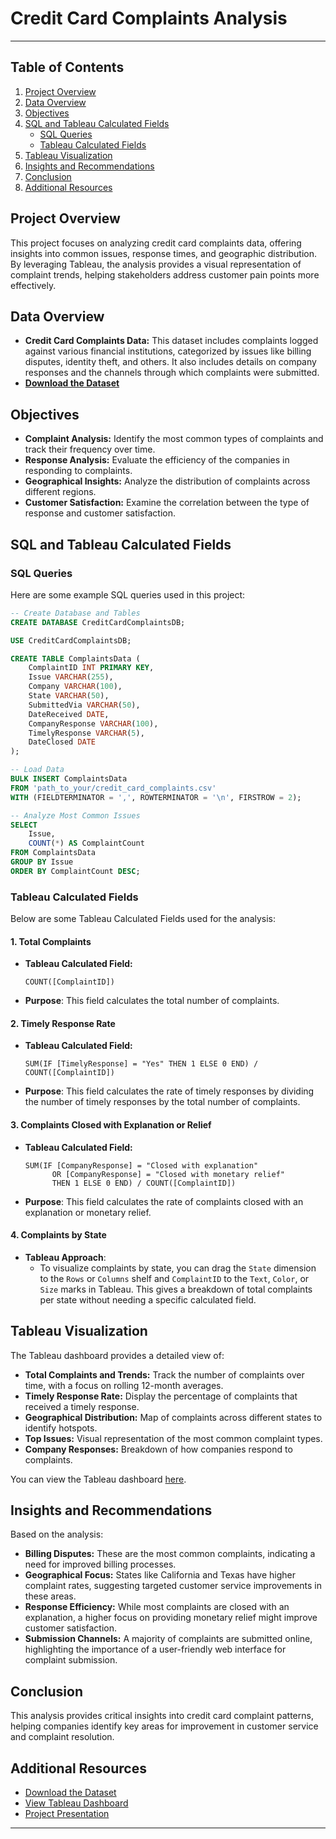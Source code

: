 # Credit Card Complaints Analysis
---
## Table of Contents
1. [Project Overview](#project-overview)
2. [Data Overview](#data-overview)
3. [Objectives](#objectives)
4. [SQL and Tableau Calculated Fields](#sql-and-tableau-calculated-fields)
    - [SQL Queries](#sql-queries)
    - [Tableau Calculated Fields](#tableau-calculated-fields)
5. [Tableau Visualization](#tableau-visualization)
6. [Insights and Recommendations](#insights-and-recommendations)
7. [Conclusion](#conclusion)
8. [Additional Resources](#additional-resources)

## Project Overview
This project focuses on analyzing credit card complaints data, offering insights into common issues, response times, and geographic distribution. By leveraging Tableau, the analysis provides a visual representation of complaint trends, helping stakeholders address customer pain points more effectively.

## Data Overview
- **Credit Card Complaints Data:** This dataset includes complaints logged against various financial institutions, categorized by issues like billing disputes, identity theft, and others. It also includes details on company responses and the channels through which complaints were submitted.
- [**Download the Dataset**](https://public.tableau.com/vizql/v_202422408070112/javascripts/hybrid-window/min/index.html?id=1i5ldomqk%24rfy6-fx-sh-k1-34wbg3&moduleId=view_data)

## Objectives
- **Complaint Analysis:** Identify the most common types of complaints and track their frequency over time.
- **Response Analysis:** Evaluate the efficiency of the companies in responding to complaints.
- **Geographical Insights:** Analyze the distribution of complaints across different regions.
- **Customer Satisfaction:** Examine the correlation between the type of response and customer satisfaction.

## SQL and Tableau Calculated Fields

### SQL Queries
Here are some example SQL queries used in this project:

```sql
-- Create Database and Tables
CREATE DATABASE CreditCardComplaintsDB;

USE CreditCardComplaintsDB;

CREATE TABLE ComplaintsData (
    ComplaintID INT PRIMARY KEY,
    Issue VARCHAR(255),
    Company VARCHAR(100),
    State VARCHAR(50),
    SubmittedVia VARCHAR(50),
    DateReceived DATE,
    CompanyResponse VARCHAR(100),
    TimelyResponse VARCHAR(5),
    DateClosed DATE
);

-- Load Data
BULK INSERT ComplaintsData
FROM 'path_to_your/credit_card_complaints.csv'
WITH (FIELDTERMINATOR = ',', ROWTERMINATOR = '\n', FIRSTROW = 2);

-- Analyze Most Common Issues
SELECT 
    Issue,
    COUNT(*) AS ComplaintCount
FROM ComplaintsData
GROUP BY Issue
ORDER BY ComplaintCount DESC;
```

### Tableau Calculated Fields
Below are some Tableau Calculated Fields used for the analysis:

#### 1. **Total Complaints**
   - **Tableau Calculated Field:**
     ```tableau
     COUNT([ComplaintID])
     ```
   - **Purpose**: This field calculates the total number of complaints.

#### 2. **Timely Response Rate**
   - **Tableau Calculated Field:**
     ```tableau
     SUM(IF [TimelyResponse] = "Yes" THEN 1 ELSE 0 END) / COUNT([ComplaintID])
     ```
   - **Purpose**: This field calculates the rate of timely responses by dividing the number of timely responses by the total number of complaints.

#### 3. **Complaints Closed with Explanation or Relief**
   - **Tableau Calculated Field:**
     ```tableau
     SUM(IF [CompanyResponse] = "Closed with explanation" 
           OR [CompanyResponse] = "Closed with monetary relief" 
           THEN 1 ELSE 0 END) / COUNT([ComplaintID])
     ```
   - **Purpose**: This field calculates the rate of complaints closed with an explanation or monetary relief.

#### 4. **Complaints by State**
   - **Tableau Approach**:
     - To visualize complaints by state, you can drag the `State` dimension to the `Rows` or `Columns` shelf and `ComplaintID` to the `Text`, `Color`, or `Size` marks in Tableau. This gives a breakdown of total complaints per state without needing a specific calculated field.

## Tableau Visualization
The Tableau dashboard provides a detailed view of:

- **Total Complaints and Trends:** Track the number of complaints over time, with a focus on rolling 12-month averages.
- **Timely Response Rate:** Display the percentage of complaints that received a timely response.
- **Geographical Distribution:** Map of complaints across different states to identify hotspots.
- **Top Issues:** Visual representation of the most common complaint types.
- **Company Responses:** Breakdown of how companies respond to complaints.

You can view the Tableau dashboard [here](https://public.tableau.com/app/profile/noe.careme.fouotsa.manfouo/viz/CreditCardComplaints_17220260717800/CreditCardComplaints).

## Insights and Recommendations
Based on the analysis:

- **Billing Disputes:** These are the most common complaints, indicating a need for improved billing processes.
- **Geographical Focus:** States like California and Texas have higher complaint rates, suggesting targeted customer service improvements in these areas.
- **Response Efficiency:** While most complaints are closed with an explanation, a higher focus on providing monetary relief might improve customer satisfaction.
- **Submission Channels:** A majority of complaints are submitted online, highlighting the importance of a user-friendly web interface for complaint submission.

## Conclusion
This analysis provides critical insights into credit card complaint patterns, helping companies identify key areas for improvement in customer service and complaint resolution.

## Additional Resources
- [Download the Dataset](https://public.tableau.com/vizql/v_202422408070112/javascripts/hybrid-window/min/index.html?id=1i5ldomqk%24rfy6-fx-sh-k1-34wbg3&moduleId=view_data)
- [View Tableau Dashboard](https://public.tableau.com/app/profile/noe.careme.fouotsa.manfouo/viz/CreditCardComplaints_17220260717800/CreditCardComplaints)
- [Project Presentation](#)

---
